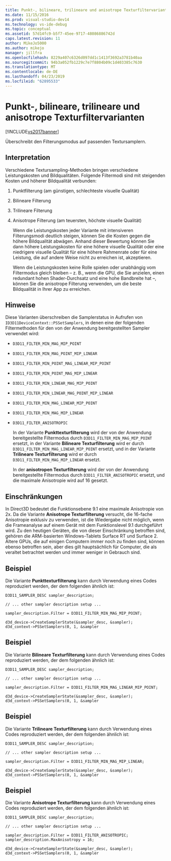 ```yaml
---
title: Punkt-, bilineare, trilineare und anisotrope Texturfiltervarianten | Microsoft-Dokumentation
ms.date: 11/15/2016
ms.prod: visual-studio-dev14
ms.technology: vs-ide-debug
ms.topic: conceptual
ms.assetid: 57d14fc9-b5f7-45ee-9717-48086886742d
caps.latest.revision: 11
author: MikeJo5000
ms.author: mikejo
manager: jillfra
ms.openlocfilehash: 8229a407c6326d097dd1c1413f3692a3781b40aa
ms.sourcegitcommit: 94b3a052fb1229c7e7f8804b09c1d403385c7630
ms.translationtype: MT
ms.contentlocale: de-DE
ms.lasthandoff: 04/23/2019
ms.locfileid: "62895533"
---
```

# <a name="point-bilinear-trilinear-and-anisotropic-texture-filtering-variants"></a>Punkt-, bilineare, trilineare und anisotrope Texturfiltervarianten
[!INCLUDE[vs2017banner](../includes/vs2017banner.md)]

Überschreibt den Filterungsmodus auf passenden Textursamplern.  
  
## <a name="interpretation"></a>Interpretation  
 Verschiedene Textursampling-Methoden bringen verschiedene Leistungskosten und Bildqualitäten. Folgende Filtermodi sind mit steigenden Kosten und höherer Bildqualität verbunden:  
  
1. Punktfilterung (am günstigen, schlechteste visuelle Qualität)  
  
2. Bilineare Filterung  
  
3. Trilineare Filterung  
  
4. Anisotrope Filterung (am teuersten, höchste visuelle Qualität)  
  
   Wenn die Leistungskosten jeder Variante mit intensiveren Filterungsmodi deutlich steigen, können Sie die Kosten gegen die höhere Bildqualität abwägen. Anhand dieser Bewertung können Sie dann höhere Leistungskosten für eine höhere visuelle Qualität oder eine niedrigere visuelle Qualität für eine höhere Rahmenrate oder für eine Leistung, die auf andere Weise nicht zu erreichen ist, akzeptieren.  
  
   Wenn die Leistungskosten keine Rolle spielen oder unabhängig vom Filtermodus gleich bleiben – z. B., wenn die GPU, die Sie anzielen, einen redundant hohen Shader-Durchsatz und eine hohe Bandbreite hat –, können Sie die anisotrope Filterung verwenden, um die beste Bildqualität in Ihrer App zu erreichen.  
  
## <a name="remarks"></a>Hinweise  
 Diese Varianten überschreiben die Samplerstatus in Aufrufen von `ID3D11DeviceContext::PSSetSamplers`, in denen eine der folgenden Filtermethoden für den von der Anwendung bereitgestellten Sampler verwendet wird:  
  
- `D3D11_FILTER_MIN_MAG_MIP_POINT`  
  
- `D3D11_FILTER_MIN_MAG_POINT_MIP_LINEAR`  
  
- `D3D11_FILTER_MIN_POINT_MAG_LINEAR_MIP_POINT`  
  
- `D3D11_FILTER_MIN_POINT_MAG_MIP_LINEAR`  
  
- `D3D11_FILTER_MIN_LINEAR_MAG_MIP_POINT`  
  
- `D3D11_FILTER_MIN_LINEAR_MAG_POINT_MIP_LINEAR`  
  
- `D3D11_FILTER_MIN_MAG_LINEAR_MIP_POINT`  
  
- `D3D11_FILTER_MIN_MAG_MIP_LINEAR`  
  
- `D3D11_FILTER_ANISOTROPIC`  
  
  In der Variante **Punkttexturfilterung** wird der von der Anwendung bereitgestellte Filtermodus durch `D3D11_FILTER_MIN_MAG_MIP_POINT` ersetzt, in der Variante **Bilineare Texturfilterung** wird er durch `D3D11_FILTER_MIN_MAG_LINEAR_MIP_POINT` ersetzt, und in der Variante **Trilineare Texturfilterung** wird er durch `D3D11_FILTER_MIN_MAG_MIP_LINEAR` ersetzt.  
  
  In der **anisotropen Texturfilterung** wird der von der Anwendung bereitgestellte Filtermodus durch `D3D11_FILTER_ANISOTROPIC` ersetzt, und die maximale Anisotropie wird auf 16 gesetzt.  
  
## <a name="restrictions-and-limitations"></a>Einschränkungen  
 In Direct3D bedeutet die Funktionsebene 9.1 eine maximale Anisotropie von 2x. Da die Variante **Anisotrope Texturfilterung** versucht, die 16-fache Anisotropie exklusiv zu verwenden, ist die Wiedergabe nicht möglich, wenn die Frameanalyse auf einem Gerät mit dem Funktionslevel 9.1 durchgeführt wird. Zu den heutigen Geräten, die von dieser Einschränkung betroffen sind, gehören die ARM-basierten Windows-Tablets Surface RT und Surface 2. Ältere GPUs, die auf einigen Computern immer noch zu finden sind, können ebenso betroffen sein, aber dies gilt hauptsächlich für Computer, die als veraltet betrachtet werden und immer weniger in Gebrauch sind.  
  
## <a name="example"></a>Beispiel  
 Die Variante **Punkttexturfilterung** kann durch Verwendung eines Codes reproduziert werden, der dem folgenden ähnlich ist:  
  
```  
D3D11_SAMPLER_DESC sampler_description;  
  
// ... other sampler description setup ...  
  
sampler_description.Filter = D3D11_FILTER_MIN_MAG_MIP_POINT;  
  
d3d_device->CreateSamplerState(&sampler_desc, &sampler);  
d3d_context->PSSetSamplers(0, 1, &sampler  
```  
  
## <a name="example"></a>Beispiel  
 Die Variante **Bilineare Texturfilterung** kann durch Verwendung eines Codes reproduziert werden, der dem folgenden ähnlich ist:  
  
```  
D3D11_SAMPLER_DESC sampler_description;   
  
// ... other sampler description setup ...  
  
sampler_description.Filter = D3D11_FILTER_MIN_MAG_LINEAR_MIP_POINT;  
  
d3d_device->CreateSamplerState(&sampler_desc, &sampler);  
d3d_context->PSSetSamplers(0, 1, &sampler  
```  
  
## <a name="example"></a>Beispiel  
 Die Variante **Trilineare Texturfilterung** kann durch Verwendung eines Codes reproduziert werden, der dem folgenden ähnlich ist:  
  
```  
D3D11_SAMPLER_DESC sampler_description;   
  
// ... other sampler description setup ...  
  
sampler_description.Filter = D3D11_FILTER_MIN_MAG_MIP_LINEAR;  
  
d3d_device->CreateSamplerState(&sampler_desc, &sampler);  
d3d_context->PSSetSamplers(0, 1, &sampler  
```  
  
## <a name="example"></a>Beispiel  
 Die Variante **Anisotrope Texturfilterung** kann durch Verwendung eines Codes reproduziert werden, der dem folgenden ähnlich ist:  
  
```  
D3D11_SAMPLER_DESC sampler_description;   
  
// ... other sampler description setup ...  
  
sampler_description.Filter = D3D11_FILTER_ANISOTROPIC;  
sampler_description.MaxAnisotropy = 16;  
  
d3d_device->CreateSamplerState(&sampler_desc, &sampler);  
d3d_context->PSSetSamplers(0, 1, &sampler  
```
